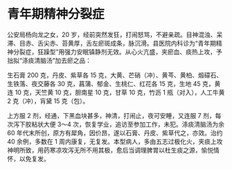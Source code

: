 # 青年期精神分裂症

公安局杨向龙之女，20 岁，经前突然发狂，打闹怒骂，不避亲疏。目神混浊、呆滞、目赤、舌尖赤、苔黄厚，舌左瘀斑成条，脉沉滑。县医院内科诊为“青年期精神分裂症，狂躁型”用强力安眠镇静剂无效。从心火亢盛，夹瘀血、痰热上攻，予拙拟“涤痰清脑汤”加去瘀之品：

生石膏 200 克，丹皮、紫草各 15 克，大黄、芒硝（冲）、黄芩、黄柏、煅礞石、生铁落、夜交藤各 30 克，菖蒲、郁金、生桃仁、红花各 15 克，生地 45 克，黄连 10 克，天竺黄 10 克，胆南星 10 克，甘草 10 克，竹沥 1 瓶（对入），人工牛黄 2 克（冲），肓黛 15 克（包）。

上方服 2 剂，经通，下黑血块甚多，神清，打闹止，夜可安睡，又连服 7 剂，每次泻下胶粘状大便 3～4 次，恢复学业，追访至参加工作，未犯。涤痰清脑汤为余 60 年代末所创，原方有犀角，因价昂，遂以石膏、丹皮、紫草代之，亦效。治约 40 余例，多数在 1 周内康复，无复发。本型病人，多由五志过极化火，夹痰上攻神明所致，用药寒凉攻泻无所不用其极，愈后当调理脾胃以杜生痰之源，愉悦情怀，以免复发。